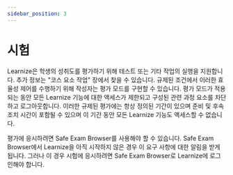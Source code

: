```yaml
---
sidebar_position: 3
---
```


# 시험

Learnize은 학생의 성취도를 평가하기 위해 테스트 또는 기타 작업의 실행을 지원합니다. 추가 정보는 "코스 요소 작업" 장에서 찾을 수 있습니다. 규제된 조건에서 이러한 효율성 제어를 수행하기 위해 작성자는 평가 모드를 구현할 수 있습니다. 평가 모드가 적용되는 동안 모든 Learnize 기능에 대한 액세스가 제한되고 구성된 관련 과정 요소를 차단하고 로그아웃합니다. 이러한 규제된 평가에는 항상 정의된 기간이 있으며 준비 및 후속 조치 시간이 포함될 수 있으며 이 기간 동안 모든 Learnize 기능도 액세스할 수 없습니다.


평가에 응시하려면 Safe Exam Browser를 사용해야 할 수 있습니다. Safe Exam Browser에서 Learnize을 아직 시작하지 않은 경우 이 요구 사항에 대한 알림을 받게 됩니다. 그러나 이 경우 시험에 응시하려면 Safe Exam Browser로 Learnize에 로그인해야 합니다.